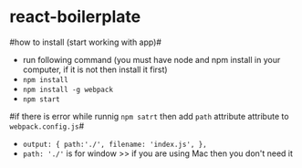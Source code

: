 # react-boilerplate

#how to install (start working with app)#
* run following command (you must have node and npm install in your computer, if it is not then install it first)
* `npm install`
* `npm install -g webpack`
*  `npm start`

#if there is error while runnig `npm satrt` then add `path` attribute attribute to `webpack.config.js`#

*  `output: {
      path:'./',
      filename: 'index.js',
   },`
* `path: './'` is for window >> if you are using Mac then you don't need it

